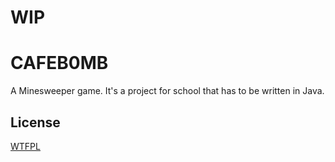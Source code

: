 # WIP

# CAFEB0MB

A Minesweeper game.
It's a project for school that has to be written in Java.

## License

[WTFPL](LICENSE)